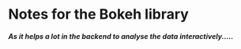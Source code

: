 # Notes for the Bokeh library
##### As it helps a lot in the **backend** to analyse the data interactively.....
